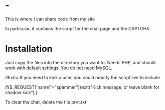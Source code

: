 # -
This is where I can share code from my site

In particular, it contains the script for the chat page and the CAPTCHA

# Installation
Just copy the files into the directory you want to. Needs PHP, and should work with default settings.
You do not need MySQL.

#Extra
If you need to kick a user, you could modify the script live to include
  
  if($_REQUEST['name']="spammer"){exit("Kick message, or leave blank for shadow kick");}
  
To clear the chat, delete the file prvt.txt
